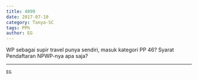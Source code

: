 ```yaml
---
title: 4099
date: 2017-07-10
category: Tanya-SC
tags: PPh
author: EG
---
```


WP sebagai supir travel punya sendiri, masuk kategori PP 46? Syarat Pendaftaran NPWP-nya apa saja?

---



`EG`
